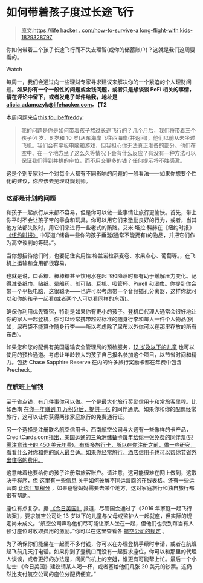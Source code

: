 # 如何带着孩子度过长途飞行

> 原文:[https://life hacker . com/how-to-survive-a long-flight-with kids-1829328797](https://lifehacker.com/how-to-survive-a-long-flight-with-kids-1829328797)

你如何带着三个孩子长途飞行而不失去理智(或你的储蓄账户)？这就是我们这周要看的。

Watch

每周一，我们会通过向一些理财专家寻求建议来解决你的一个紧迫的个人理财问题。**如果你有一个一般性的问题或金钱问题，或者只是想谈谈 PeFi 相关的事情，请在评论中留下，或者发电子邮件给我，地址是 alicia.adamczyk@lifehacker.com。【T2** 

本周问题来自[this foulbeffreddy](https://lifehacker.com/1828530225):

> 我的问题是你是如何带着孩子熬过长途飞行的？几个月后，我们将带着三个孩子(4 岁、6 岁和 10 岁)从东海岸飞往西海岸(并返回)，他们以前从未坐过飞机。我们会有平板电脑和游戏，但我担心你无法真正准备的部分。他们在空中、在一个地方坐了这么久等情况下会有什么反应？有没有一种方法可以保证我们得到并排的座位，而不用交更多的钱？任何提示将不胜感激。

这是个别专家对一个对每个人都有不同影响的问题的一般看法——如果你想要个性化的建议，你应该去见理财规划师。

### 这都是计划的问题

和孩子一起旅行从来都不容易，但是你可以做一些事情让旅行更愉快。首先，带上你平时不会让孩子带的零食和玩具。你可以用它们来激励良好的行为，或者，当其他方法都失败时，用它们来进行一些老式的贿赂。艾米·塔拉·科赫在《纽约时报》 [《纽约时报》](https://www.nytimes.com/2017/08/09/travel/long-flights-tips-travel-children.html) 中写道:“储备一些你的孩子垂涎(通常不能拥有)的物品，并把它们作为高空谈判的筹码。”。

当你想招待他们时，也要记住实用性:格兰诺拉燕麦卷、水果点心、葡萄等。，在飞机上运输和食用都很容易。

也就是说，口香糖、棒棒糖甚至饮用水在起飞和降落时都有助于缓解压力变化。记得准备纸巾、贴纸、晕船药、创可贴、耳机、吸管杯、Purell 和湿巾。你提到你会带一个平板电脑，这很聪明——也许可以考虑带一个音频插孔分离器，这样你就可以和你的孩子一起看(或者两个人可以看同样的东西)。

确保你利用优先寄宿，特别是如果你有更小的孩子。登机口代理人通常会很好地让你的家人一起登机，你可以经常携带超过标准的随身行李和每人一件个人物品(例如，尿布袋不能算作随身行李——所以考虑除了尿布以外你可以在那里存放的所有东西)。

如果您和您的配偶有美国运输安全管理局的预检服务，[12 岁及以下的儿童](https://www.tsa.gov/travel/frequently-asked-questions/i-am-traveling-my-family-can-they-also-use-tsa-precheck-lane) 也可以使用的预检通道。考虑让年龄较大的孩子自己报名参加这个项目，以节省时间和精力。包括 Chase Sapphire Reserve 在内的许多旅行奖励卡都在年费中包含 Precheck。

### 在航班上省钱

至于省点钱，有几件事你可以做。一个是最大化旅行奖励信用卡和常旅客里程。比如西南 [在你一年赚到 11 万积分后，提供一张](https://www.southwest.com/rapidrewards/tiers-more-companion-pass) 的同伴通票。如果你和你的配偶经常旅行，这可以让你获得两张家庭旅行的免费通行证。

另一个选择是注册联名航空信用卡。西南航空公司与大通有一些像样的卡产品，CreditCards.com[指出，美国运通的三角洲储备卡每年给你一张免费的同伴票(只需注意该卡的 450 美元年费)。有很多旅行卡，所以在你注册之前，做一些研究，看看什么对你和你的家人最合适。如果你经常旅行，酒店信用卡也可以帮你节省外出住宿的费用。](https://www.creditcards.com/credit-card-news/traveling-with-kids-card-rewards-hotel-points-miles-tips.php)

这意味着也要给你的孩子注册常旅客账户。请注意，这可能很难在网上做到，这取决于程序，但 [这里有一些信息](https://www.travelcodex.com/frequent-flyer-account-child/) 关于如何破解不同运营商的在线表格。还有一些运营商 [让你汇集积分](https://twocents.lifehacker.com/what-to-know-about-sharing-airline-miles-with-family-an-1828223485) ，如果爸爸妈妈需要去某个地方，这对家庭旅行和独自旅行都很有帮助。

座位有点复杂。据 [《今日美国》](https://www.usatoday.com/story/travel/advice/2018/06/24/airline-seating-how-keep-your-family-together-flights/723645002/) 报道，尽管国会通过了《2016 年家庭一起飞行法案》，要求航空公司让 13 岁以下的儿童与父母或监护人一起就座，但实际的规定尚未成文。“航空公司声称他们尽可能让家人坐在一起，但他们也受到每当有人预订座位时收取费用的激励。”你可以在这里查看各 [航空公司的规定](https://www.transportation.gov/individuals/aviation-consumer-protection/family-seating) 。

为了确保你们能坐在一起而不多付钱，你可以在办理登机手续时申请，或者在航班起飞前几天打电话。如果你到了登机口而没有一起要求座位，你可以和那里的代理人谈谈，或者更好的办法是，问问飞机上的空姐，谁更有可能帮上忙。最后一个小贴士:《今日美国》建议请某人喝一杯，或者塞给他们几张 20 美元的钞票。这仍然比支付航空公司的座位分配费便宜。”
